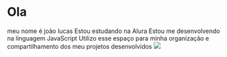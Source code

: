 # Ola
meu nome é joão lucas
Estou estudando na Alura
Estou me desenvolvendo na linguagem JavaScript
Utilizo esse espaço para minha organização e compartilhamento dos meu projetos desenvolvidos
![](https://conteudo.imguol.com.br/c/entretenimento/d2/2018/05/10/god-of-war---ps4---modo-de-fotografia-1525965576844_v2_450x337.jpg)
